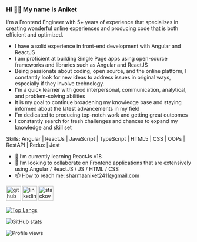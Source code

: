 ### Hi 👋🏻 My name is Aniket
I'm a Frontend Engineer with 5+ years of experience that specializes in creating wonderful online experiences and producing code that is both efficient and optimized.

* I have a solid experience in front-end development with Angular and ReactJS
* I am proficient at building Single Page apps using open-source frameworks and libraries such as Angular and ReactJS
* Being passionate about coding, open source, and the online platform, I constantly look for new ideas to address issues in original ways, especially if they involve technology.
* I'm a quick learner with good interpersonal, communication, analytical, and problem-solving abilities
* It is my goal to continue broadening my knowledge base and staying informed about the latest advancements in my field
* I'm dedicated to producing top-notch work and getting great outcomes
* I constantly search for fresh challenges and chances to expand my knowledge and skill set

Skills: Angular | ReactJs | JavaScript | TypeScript | HTML5 | CSS | OOPs | RestAPI | Redux | Jest

- 🌱 I’m currently learning ReactJs v18 
- 👯 I’m looking to collaborate on Frontend applications that are extensively using Angular / ReactJS / JS / HTML / CSS 
- 📫 How to reach me: sharmaaniket2411@gmail.com 


[<img src='https://cdn.jsdelivr.net/npm/simple-icons@3.0.1/icons/github.svg' alt='github' height='40'>](https://github.com/AniketSharma24)  [<img src='https://cdn.jsdelivr.net/npm/simple-icons@3.0.1/icons/linkedin.svg' alt='linkedin' height='40'>](https://www.linkedin.com/in/aniketsharma24/)  [<img src='https://cdn.jsdelivr.net/npm/simple-icons@3.0.1/icons/stackoverflow.svg' alt='stackoverflow' height='40'>](https://stackoverflow.com/users/15660322/aniket-sharma)  

[![Top Langs](https://github-readme-stats.vercel.app/api/top-langs/?username=AniketSharma24)](https://github.com/anuraghazra/github-readme-stats)

![GitHub stats](https://github-readme-stats.vercel.app/api?username=AniketSharma24&show_icons=true)  

![Profile views](https://gpvc.arturio.dev/AniketSharma24)  

